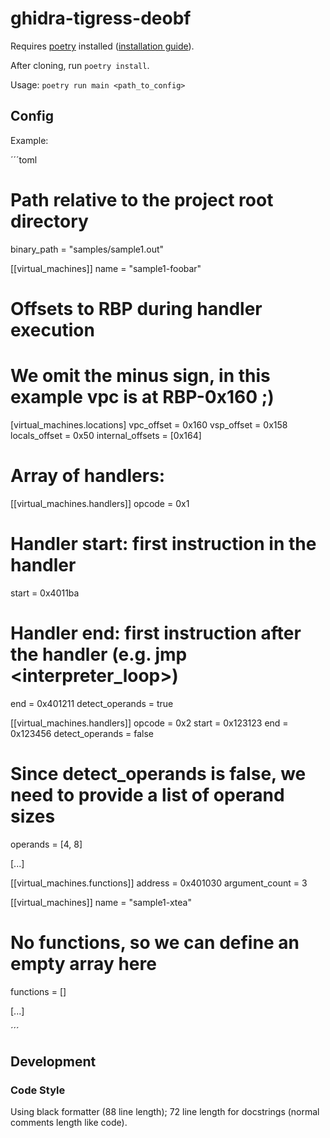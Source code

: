 # ghidra-tigress-deobf

Requires [poetry](https://python-poetry.org/) installed
([installation guide](https://python-poetry.org/docs/)). 

After cloning, run `poetry install`.

Usage: `poetry run main <path_to_config>`

## Config

Example:

´´´toml
# Path relative to the project root directory
binary_path = "samples/sample1.out"

[[virtual_machines]]
name = "sample1-foobar"

# Offsets to RBP during handler execution
# We omit the minus sign, in this example vpc is at RBP-0x160 ;)
[virtual_machines.locations]
vpc_offset = 0x160
vsp_offset = 0x158
locals_offset = 0x50
internal_offsets = [0x164]

# Array of handlers: 
[[virtual_machines.handlers]]
opcode = 0x1
# Handler start: first instruction in the handler
start = 0x4011ba
# Handler end: first instruction after the handler (e.g. jmp <interpreter_loop>)
end = 0x401211
detect_operands = true

[[virtual_machines.handlers]]
opcode = 0x2
start = 0x123123
end = 0x123456
detect_operands = false
# Since detect_operands is false, we need to provide a list of operand sizes
operands = [4, 8]

[...]

[[virtual_machines.functions]]
address = 0x401030
argument_count = 3

[[virtual_machines]]
name = "sample1-xtea"
# No functions, so we can define an empty array here
functions = []

[...]

´´´

## Development
### Code Style

Using black formatter (88 line length); 72 line length for docstrings (normal
comments length like code).
